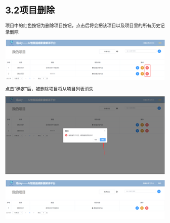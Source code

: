 # 3.2项目删除

项目中的红色按钮为删除项目按钮，点击后将会把该项目以及项目里的所有历史记录删除

![image-20220712153403561](3.2项目删除.assets\image-20220712153403561.png)

点击“确定”后，被删除项目将从项目列表消失

![image-20220712153457610](3.2项目删除.assets\image-20220712153457610.png)

![image-20220712153503205](3.2项目删除.assets\image-20220712153503205.png)

